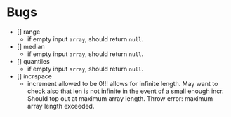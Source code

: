 Bugs
====

- [] range
	-	if empty input `array`, should return `null`.
- [] median
	-	if empty input `array`, should return `null`.
- [] quantiles
	-	if empty input `array`, should return `null`.
- [] incrspace
	-	increment allowed to be 0!!! allows for infinite length. May want to check also that len is not infinite in the event of a small enough incr. Should top out at maximum array length. Throw error: maximum array length exceeded.
 

